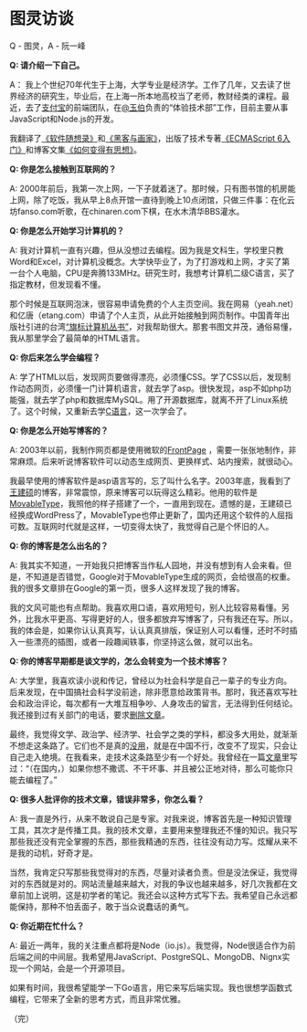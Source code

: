 # 图灵访谈

Q - 图灵，A - 阮一峰

**Q:  请介绍一下自己。**

A： 我上个世纪70年代生于上海，大学专业是经济学。工作了几年，又去读了世界经济的研究生，毕业后，在上海一所本地高校当了老师，教财经类的课程。最近，去了[支付宝](https://www.alipay.com/)的前端团队，在[@玉伯](https://github.com/lifesinger)负责的“体验技术部”工作，目前主要从事JavaScript和Node.js的开发。

我翻译了[《软件随想录》](http://www.ruanyifeng.com/docs/mjos/)和[《黑客与画家》](http://www.ruanyifeng.com/docs/pg/)，出版了技术专著[《ECMAScript 6入门》](http://es6.ruanyifeng.com/)和博客文集[《如何变得有思想》](http://www.ruanyifeng.com/blog/2014/12/my-blog-book.html)。

**Q: 你是怎么接触到互联网的？**

A: 2000年前后，我第一次上网，一下子就着迷了。那时候，只有图书馆的机房能上网，除了吃饭，我从早上8点开馆一直待到晚上10点闭馆，只做三件事：在化云坊fanso.com听歌，在chinaren.com下棋，在水木清华BBS灌水。

**Q: 你是怎么开始学习计算机的？**

A: 我对计算机一直有兴趣，但从没想过去编程。因为我是文科生，学校里只教Word和Excel，对计算机没概念。大学快毕业了，为了打游戏和上网，才买了第一台个人电脑，CPU是奔腾133MHz。研究生时，我想考计算机二级C语言，买了指定教材，但发现看不懂。

那个时候是互联网泡沫，很容易申请免费的个人主页空间。我在网易（yeah.net）和亿唐（etang.com）申请了个人主页，从此开始接触到网页制作。中国青年出版社引进的台湾[“旗标计算机丛书”](http://www.flag.com.tw/index.asp)，对我帮助很大。那套书图文并茂，通俗易懂，我从那里学会了最简单的HTML语言。

**Q: 你后来怎么学会编程？**

A:  学了HTML以后，发现网页要做得漂亮，必须懂CSS。学了CSS以后，发现制作动态网页，必须懂一门计算机语言，就去学了asp。很快发现，asp不如php功能强，就去学了php和数据库MySQL。用了开源数据库，就离不开了Linux系统了。这个时候，又重新去学[C语言](http://www.ruanyifeng.com/blog/2011/09/c_programming_language_textbooks.html)，这一次学会了。

**Q: 你是怎么开始写博客的？**

A: 2003年以前，我制作网页都是使用微软的[FrontPage](http://zh.wikipedia.org/zh-cn/Microsoft_FrontPage) ，需要一张张地制作，非常麻烦。后来听说博客软件可以动态生成网页、更换样式、站内搜索，就很动心。

我最早使用的博客软件是asp语言写的，忘了叫什么名字。2003年底，我看到了[王建硕](http://www.wangjianshuo.com/)的博客，非常震惊，原来博客可以玩得这么精彩。他用的软件是[MovableType](http://zh.wikipedia.org/wiki/Movable_Type)，我照他的样子搭建了一个，一直用到现在。遗憾的是，王建硕已经换成WordPress了，MovableType也停止更新了，国内还用这个软件的人屈指可数。互联网时代就是这样，一切变得太快了，我觉得自己是个怀旧的人。

**Q: 你的博客是怎么出名的？**

A: 我其实不知道，一开始我只把博客当作私人园地，并没有想到有人会来看。但是，不知道是否错觉，Google对于MovableType生成的网页，会给很高的权重。我的很多文章排在Google的第一页，很多人这样发现了我的博客。

我的文风可能也有点帮助。我喜欢用口语，喜欢用短句，别人比较容易看懂。另外，比我水平更高、写得更好的人，很多都放弃写博客了，只有我还在写。所以，我的体会是，如果你认认真真写，认认真真排版，保证别人可以看懂，还时不时插入一些漂亮的插图，或者一段趣闻轶事，你坚持这么做，就可以出名。

**Q: 你的博客早期都是谈文学的，怎么会转变为一个技术博客？**

A: 大学里，我喜欢读小说和传记，曾经以为社会科学是自己一辈子的专业方向。后来发现，在中国搞社会科学没前途，除非愿意给政策背书。那时，我还喜欢写社会和政治评论，每次都有一大堆互相争吵、人身攻击的留言，无法得到任何结论。我还接到过有关部门的电话，要求[删除文章](http://www.ruanyifeng.com/blog/2008/09/are_we_falling_or_flying.html)。

最终，我觉得文学、政治学、经济学、社会学之类的学科，都没多大用处，就渐渐不想走这条路了。它们也不是真的[没用](http://www.ruanyifeng.com/blog/2009/03/economics_is_useless.html)，就是在中国不行，改变不了现实，只会让自己走入绝境。在我看来，走技术这条路至少有一个好处。我曾经在一篇[文章](http://www.ruanyifeng.com/blog/2009/10/why_i_love_programming.html)里写过：“（在国内，）如果你想不撒谎、不干坏事、并且被公正地对待，那么可能你只能去编程了。”

**Q: 很多人批评你的技术文章，错误非常多，你怎么看？**

A: 我一直是外行，从来不敢说自己是专家。对我来说，博客首先是一种知识管理工具，其次才是传播工具。我的技术文章，主要用来整理我还不懂的知识。我只写那些我还没有完全掌握的东西，那些我精通的东西，往往没有动力写。炫耀从来不是我的动机，好奇才是。

当然，我肯定只写那些我觉得对的东西，尽量对读者负责。但是没法保证，我觉得对的东西就是对的。网站流量越来越大，对我的争议也越来越多，好几次我都在文章前加上说明，这是初学者的笔记。我还会以这种方式写下去。我希望自己永远都能保持，那种不怕丢面子，敢于当众说蠢话的勇气。

**Q: 你近期在忙什么？**

A: 最近一两年，我的关注重点都将是Node（io.js）。我觉得，Node很适合作为前后端之间的中间层。我希望用JavaScript、PostgreSQL、MongoDB、Nignx实现一个网站，会是一个开源项目。

如果有时间，我很希望能学一下Go语言，用它来写后端实现。我也很想学函数式编程，它带来了全新的思考方式，而且非常优雅。

（完）
